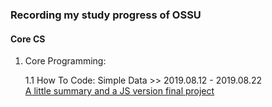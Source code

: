 ### Recording my study progress of OSSU

#### Core CS

1. Core Programming:

    1.1 How To Code: Simple Data >> 2019.08.12 - 2019.08.22<br>
    [A little summary and a JS version final project](./Core-CS/1-Core-Programming/1-How-To-Code-Simple-Data/8-Final-Project-JS/index.html)
